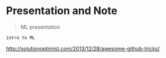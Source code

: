 # Presentation and Note


>ML presentation

```
intro to ML

```

http://solutionoptimist.com/2013/12/28/awesome-github-tricks/
